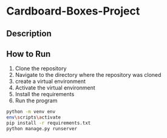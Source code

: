 # Cardboard-Boxes-Project

## Description


## How to Run

1. Clone the repository
2. Navigate to the directory where the repository was cloned
3. create a virtual environment
4. Activate the virtual environment
5. Install the requirements
6. Run the program

```bash
python -m venv env
env\scripts\activate
pip install -r requirements.txt
python manage.py runserver
```